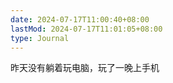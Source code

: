 ```yaml
---
date: 2024-07-17T11:00:40+08:00
lastMod: 2024-07-17T11:01:05+08:00
type: Journal
---
```


昨天没有躺着玩电脑，玩了一晚上手机
